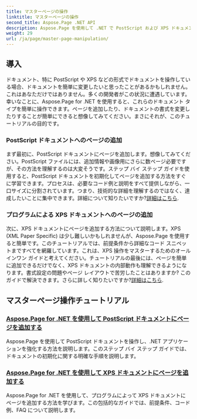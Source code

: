 ```yaml
---
title: マスターページの操作
linktitle: マスターページの操作
second_title: Aspose.Page .NET API
description: Aspose.Page を使用して .NET で PostScript および XPS ドキュメントを操作する方法を学びます。チュートリアルに従って、アプリケーションの機能を強化します。
weight: 29
url: /ja/page/master-page-manipulation/
---
```

## 導入

ドキュメント、特に PostScript や XPS などの形式でドキュメントを操作している場合、ドキュメントを簡単に変更したいと思ったことがあるかもしれません。これはあなただけではありません。多くの開発者がこの状況に遭遇しています。幸いなことに、Aspose.Page for .NET を使用すると、これらのドキュメント タイプを簡単に操作できます。ページを追加したり、ドキュメントの書式を変更したりすることが簡単にできると想像してみてください。まさにそれが、このチュートリアルの目的です。

### PostScript ドキュメントへのページの追加

まず最初に、PostScript ドキュメントにページを追加します。想像してみてください。PostScript ファイルには、追加情報や画像用にさらに数ページ必要ですが、その方法を理解するのは大変そうです。ステップ バイ ステップ ガイドを使用すると、PostScript ドキュメントを初期化してページを追加する方法をすぐに学習できます。プロセスは、必要なコード例と説明をすべて提供しながら、一口サイズに分割されています。つまり、技術的な詳細を理解するのではなく、達成したいことに集中できます。詳細について知りたいですか?[詳細はこちら](./add-page-to-postscript-document/).

### プログラムによる XPS ドキュメントへのページの追加

次に、XPS ドキュメントにページを追加する方法について説明します。XPS (XML Paper Specific) は少し難しいかもしれませんが、Aspose.Page を使用すると簡単です。このチュートリアルでは、前提条件から詳細なコード スニペットまですべてを網羅しています。これは、XPS 操作をマスターするためのオールインワン ガイドと考えてください。チュートリアルの最後には、ページを簡単に追加できるだけでなく、XPS ドキュメントの内部動作も理解できるようになります。書式設定の問題やページ レイアウトで苦労したことはありますか? このガイドで解決できます。さらに詳しく知りたいですか?[詳細はこちら](./adding-page-to-xps-document/).

## マスターページ操作チュートリアル
### [Aspose.Page for .NET を使用して PostScript ドキュメントにページを追加する](./add-page-to-postscript-document/)
Aspose.Page を使用して PostScript ドキュメントを操作し、.NET アプリケーションを強化する方法を説明します。このステップ バイ ステップ ガイドでは、ドキュメントの初期化に関する明確な手順を説明します。
### [Aspose.Page for .NET を使用して XPS ドキュメントにページを追加する](./adding-page-to-xps-document/)
Aspose.Page for .NET を使用して、プログラムによって XPS ドキュメントにページを追加する方法を学びます。この包括的なガイドでは、前提条件、コード例、FAQ について説明します。
